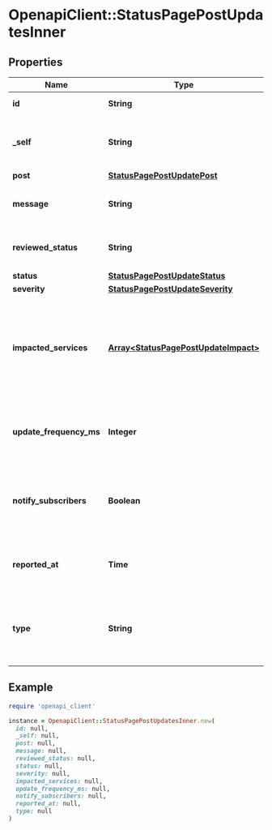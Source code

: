 # OpenapiClient::StatusPagePostUpdatesInner

## Properties

| Name | Type | Description | Notes |
| ---- | ---- | ----------- | ----- |
| **id** | **String** | The ID of the Post Update. | [optional][readonly] |
| **_self** | **String** | The path to which the Post Update resource is accessible. | [optional][readonly] |
| **post** | [**StatusPagePostUpdatePost**](StatusPagePostUpdatePost.md) |  | [optional] |
| **message** | **String** | The message of the Post Update. | [optional] |
| **reviewed_status** | **String** | The status of the Post Updates to retrieve. | [optional] |
| **status** | [**StatusPagePostUpdateStatus**](StatusPagePostUpdateStatus.md) |  | [optional] |
| **severity** | [**StatusPagePostUpdateSeverity**](StatusPagePostUpdateSeverity.md) |  | [optional] |
| **impacted_services** | [**Array&lt;StatusPagePostUpdateImpact&gt;**](StatusPagePostUpdateImpact.md) | Impacted services represent the status page services affected by a post update, and its impact. | [optional] |
| **update_frequency_ms** | **Integer** | The frequency of the next Post Update in milliseconds. | [optional] |
| **notify_subscribers** | **Boolean** | Determines if the subscribers should be notified of the Post Update. | [optional] |
| **reported_at** | **Time** | The date and time the Post Update was reported. | [optional] |
| **type** | **String** | The type of the object returned by the API - in this case, a Status Page Post Update. | [optional] |

## Example

```ruby
require 'openapi_client'

instance = OpenapiClient::StatusPagePostUpdatesInner.new(
  id: null,
  _self: null,
  post: null,
  message: null,
  reviewed_status: null,
  status: null,
  severity: null,
  impacted_services: null,
  update_frequency_ms: null,
  notify_subscribers: null,
  reported_at: null,
  type: null
)
```

